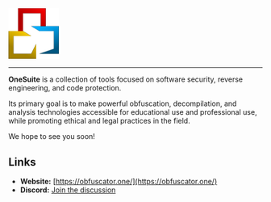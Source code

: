 <img src="../assets/logo.svg" width="100" alt="The OneSuite logo">

---

**OneSuite** is a collection of tools focused on software security, reverse engineering, and code protection.

Its primary goal is to make powerful obfuscation, decompilation, and analysis technologies accessible for educational use and professional use, while promoting ethical and legal practices in the field.

We hope to see you soon!

## Links

- **Website:** [https://obfuscator.one/](https://obfuscator.one/)
- **Discord:** [Join the discussion](https://discord.gg/sQ9vvvAsGJ)